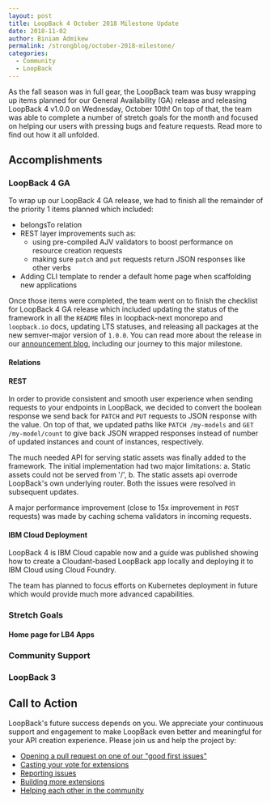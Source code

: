 ```yaml
---
layout: post
title: LoopBack 4 October 2018 Milestone Update
date: 2018-11-02
author: Biniam Admikew
permalink: /strongblog/october-2018-milestone/
categories:
  - Community
  - LoopBack
---
```


As the fall season was in full gear, the LoopBack team was busy wrapping up
items planned for our General Availability (GA) release and releasing LoopBack 4
v1.0.0 on Wednesday, October 10th! On top of that, the team was able to complete
a number of stretch goals for the month and focused on helping our users with
pressing bugs and feature requests. Read more to find out how it all unfolded.

<!--more-->

## Accomplishments

### LoopBack 4 GA

To wrap up our LoopBack 4 GA release, we had to finish all the remainder of the
priority 1 items planned which included:
- belongsTo relation
- REST layer improvements such as:
  - using pre-compiled AJV validators to boost performance on resource creation
requests
  - making sure `patch` and `put` requests return JSON responses like other
    verbs
- Adding CLI template to render a default home page when scaffolding new
  applications

Once those items were completed, the team went on to finish the checklist for
LoopBack 4 GA release which included updating the status of the framework in all the `README` files in
loopback-next monorepo and `loopback.io` docs, updating LTS statuses, and
releasing all packages at the new semver-major version of `1.0.0`. You can read
more about the release in our [announcement
blog](https://strongloop.com/strongblog/loopback-4-ga), including our journey to
this major milestone.


#### Relations
[comment]: <> (belongsTo, Miroslav to add in details)

#### REST

In order to provide consistent and smooth user experience when sending requests
to your endpoints in LoopBack, we decided to convert the boolean response we
send back for `PATCH` and `PUT` requests to JSON response with the
value. On top of that, we updated paths like `PATCH /my-models` and `GET
/my-model/count` to give back JSON wrapped responses instead of number of
updated instances and count of instances, respectively.

The much needed API for serving static assets was finally added to the framework.
The initial implementation had two major limitations: a. Static assets could not
be served from '/', b. The static assets api overrode LoopBack's own underlying
router. Both the issues were resolved in subsequent updates.

A major performance improvement (close to 15x improvement in `POST` requests)
was made by caching schema validators in incoming requests.

#### IBM Cloud Deployment

LoopBack 4 is IBM Cloud capable now and a guide was published showing how to
create a Cloudant-based LoopBack app locally and deploying it to IBM Cloud
using Cloud Foundry.

The team has planned to focus efforts on Kubernetes deployment in future which
would provide much more advanced capabilities.


### Stretch Goals

#### Home page for LB4 Apps

### Community Support

### LoopBack 3


## Call to Action

LoopBack's future success depends on you. We appreciate your continuous support and engagement to make LoopBack even better and meaningful for your API creation experience. Please join us and help the project by:

- [Opening a pull request on one of our "good first issues"](https://github.com/strongloop/loopback-next/labels/good%20first%20issue)
- [Casting your vote for extensions](https://github.com/strongloop/loopback-next/issues/512)
- [Reporting issues](https://github.com/strongloop/loopback-next/issues)
- [Building more extensions](https://github.com/strongloop/loopback-next/issues/647)
- [Helping each other in the community](https://groups.google.com/forum/#!forum/loopbackjs)
